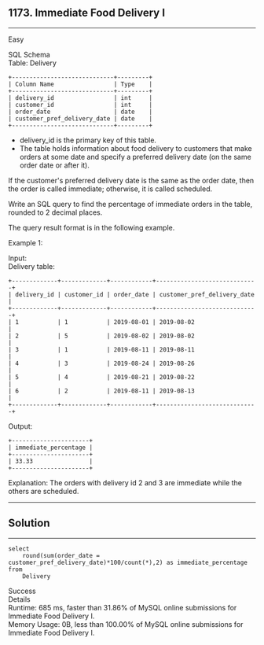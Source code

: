 ## 1173. Immediate Food Delivery I

---
Easy


SQL Schema  
Table: Delivery  
```
+-----------------------------+---------+
| Column Name                 | Type    |
+-----------------------------+---------+
| delivery_id                 | int     |
| customer_id                 | int     |
| order_date                  | date    |
| customer_pref_delivery_date | date    |
+-----------------------------+---------+
```
- delivery_id is the primary key of this table.
- The table holds information about food delivery to customers that make orders at some date and specify a preferred delivery date (on the same order date or after it).
 

If the customer's preferred delivery date is the same as the order date, then the order is called immediate; otherwise, it is called scheduled.

Write an SQL query to find the percentage of immediate orders in the table, rounded to 2 decimal places.

The query result format is in the following example.

 

Example 1:

Input:   
Delivery table:  
```
+-------------+-------------+------------+-----------------------------+
| delivery_id | customer_id | order_date | customer_pref_delivery_date |
+-------------+-------------+------------+-----------------------------+
| 1           | 1           | 2019-08-01 | 2019-08-02                  |
| 2           | 5           | 2019-08-02 | 2019-08-02                  |
| 3           | 1           | 2019-08-11 | 2019-08-11                  |
| 4           | 3           | 2019-08-24 | 2019-08-26                  |
| 5           | 4           | 2019-08-21 | 2019-08-22                  |
| 6           | 2           | 2019-08-11 | 2019-08-13                  |
+-------------+-------------+------------+-----------------------------+
```
Output:
``` 
+----------------------+
| immediate_percentage |
+----------------------+
| 33.33                |
+----------------------+
```
Explanation: The orders with delivery id 2 and 3 are immediate while the others are scheduled. 

---

## Solution
---
```
select
    round(sum(order_date = customer_pref_delivery_date)*100/count(*),2) as immediate_percentage
from
    Delivery
```
Success  
Details   
Runtime: 685 ms, faster than 31.86% of MySQL online submissions for Immediate Food Delivery I.  
Memory Usage: 0B, less than 100.00% of MySQL online submissions for Immediate Food Delivery I.  